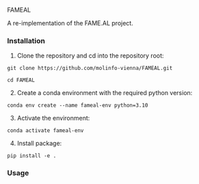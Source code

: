 FAMEAL

A re-implementation of the FAME.AL project.


### Installation

1. Clone the repository and cd into the repository root:

```git clone https://github.com/molinfo-vienna/FAMEAL.git```

```cd FAMEAL```

2. Create a conda environment with the required python version:

```conda env create --name fameal-env python=3.10```

3. Activate the environment:

```conda activate fameal-env```

4. Install package:

```pip install -e .```

### Usage